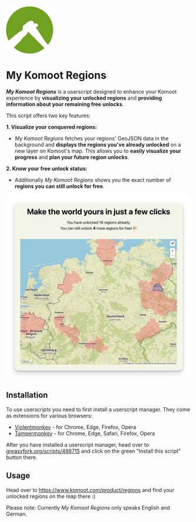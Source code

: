 ![Icon](https://raw.githubusercontent.com/tadwohlrapp/my-komoot-regions/main/icon.png)

# My Komoot Regions

**_My Komoot Regions_** is a userscript designed to enhance your Komoot experience by **visualizing your unlocked regions** and **providing information about your remaining free unlocks**.

This script offers two key features:

**1. Visualize your conquered regions:**

* _My Komoot Regions_ fetches your regions' GeoJSON data in the background and **displays the regions you've already unlocked** on a new layer on Komoot's map. This allows you to **easily visualize your progress** and **plan your future region unlocks**.

**2. Know your free unlock status:**

* Additionally _My Komoot Regions_ shows you the exact number of **regions you can still unlock for free**.

![Screen](https://raw.githubusercontent.com/tadwohlrapp/my-komoot-regions/main/screen.png)

## Installation

To use userscripts you need to first install a userscript manager. They come as extensions for various browsers:

- [Violentmonkey](https://violentmonkey.github.io/) - for Chrome, Edge, Firefox, Opera
- [Tampermonkey](https://tampermonkey.net/) - for Chrome, Edge, Safari, Firefox, Opera

After you have installed a userscript manager, head over to [greasyfork.org/scripts/488715](https://greasyfork.org/scripts/488715) and click on the green "Install this script" button there.

## Usage

Head over to https://www.komoot.com/product/regions and find your unlocked regions on the map there :)

Please note: Currently _My Komoot Regions_ only speaks English and German.
